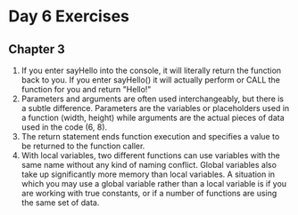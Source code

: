 # Day 6 Exercises

## Chapter 3

1. If you enter sayHello into the console, it will literally return the function back to you. If you enter sayHello() it will actually perform or CALL the function for you and return "Hello!"
2. Parameters and arguments are often used interchangeably, but there is a subtle difference. Parameters are the variables or placeholders used in a function (width, height) while arguments are the actual pieces of data used in the code (6, 8).
3. The return statement ends function execution and specifies a value to be returned to the function caller.
4. With local variables, two different functions can use variables with the same name without any kind of naming conflict. Global variables also take up significantly more memory than local variables. A situation in which you may use a global variable rather than a local variable is if you are working with true constants, or if a number of functions are using the same set of data.
